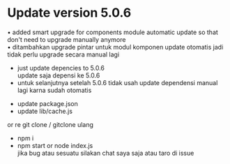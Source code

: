 # Update version 5.0.6
• added smart upgrade for components module automatic update so that don't need to upgrade manually anymore<br>
• ditambahkan upgrade pintar untuk modul komponen update otomatis 
jadi tidak perlu upgrade secara manual lagi
<br>

- just update depencies to 5.0.6<br>
update saja depensi ke 5.0.6<br>
- untuk selanjutnya setelah 5.0.6 tidak usah update dependensi manual lagi karna sudah otomatis<br>

* update package.json<br>
* update lib/cache.js<br>
  
or re git clone / gitclone ulang<br>
* npm i<br>
* npm start or node index.js<br>
jika bug atau sesuatu silakan chat saya saja atau taro di issue

